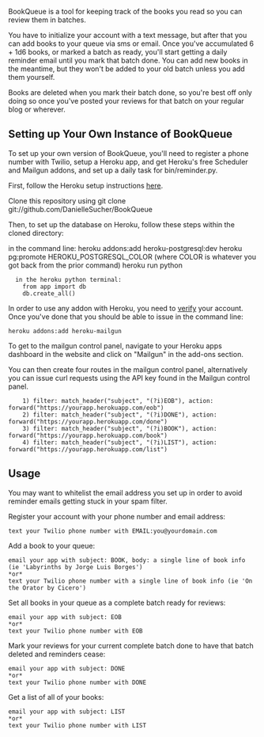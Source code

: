 BookQueue is a tool for keeping track of the books you read so you can review them in batches.

You have to initialize your account with a text message, but after that you can add books to your queue via sms or email. Once you've accumulated 6 + 1d6 books, or marked a batch as ready, you'll start getting a daily reminder email until you mark that batch done. You can add new books in the meantime, but they won't be added to your old batch unless you add them yourself.

Books are deleted when you mark their batch done, so you're best off only doing so once you've posted your reviews for that batch on your regular blog or wherever.


Setting up Your Own Instance of BookQueue
-----------------------------------------

To set up your own version of BookQueue, you'll need to register a phone number with Twilio, setup a Heroku app, and get Heroku's free Scheduler and Mailgun addons, and set up a daily task for bin/reminder.py.

First, follow the Heroku setup instructions <a href="https://toolbelt.heroku.com/">here</a>.

Clone this repository using
    git clone git://github.com/DanielleSucher/BookQueue
    
Then, to set up the database on Heroku, follow these steps within the cloned directory:
    
in the command line:
      heroku addons:add heroku-postgresql:dev
      heroku pg:promote HEROKU_POSTGRESQL_COLOR (where COLOR is whatever you got back from the prior command)
      heroku run python

      in the heroku python terminal:
        from app import db
        db.create_all()

In order to use any addon with Heroku, you need to <a href="http://heroku.com/verify">verify</a> your account. Once you've done that you should be able to issue in the command line:

    heroku addons:add heroku-mailgun 
    
To get to the mailgun control panel, navigate to your Heroku apps dashboard in the website and click on "Mailgun" in the add-ons section. 

You can then create four routes in the mailgun control panel, alternatively you can issue curl requests using the API key found in the Mailgun control panel.

        1) filter: match_header("subject", "(?i)EOB"), action: forward("https://yourapp.herokuapp.com/eob")
        2) filter: match_header("subject", "(?i)DONE"), action: forward("https://yourapp.herokuapp.com/done")
        3) filter: match_header("subject", "(?i)BOOK"), action: forward("https://yourapp.herokuapp.com/book")
        4) filter: match_header("subject", "(?i)LIST"), action: forward("https://yourapp.herokuapp.com/list")


Usage
-----

You may want to whitelist the email address you set up in order to avoid reminder emails getting stuck in your spam filter.


Register your account with your phone number and email address:

    text your Twilio phone number with EMAIL:you@yourdomain.com


Add a book to your queue:

    email your app with subject: BOOK, body: a single line of book info (ie 'Labyrinths by Jorge Luis Borges')
    *or*
    text your Twilio phone number with a single line of book info (ie 'On the Orator by Cicero')


Set all books in your queue as a complete batch ready for reviews:

    email your app with subject: EOB
    *or*
    text your Twilio phone number with EOB


Mark your reviews for your current complete batch done to have that batch deleted and reminders cease:

    email your app with subject: DONE
    *or*
    text your Twilio phone number with DONE

Get a list of all of your books:

    email your app with subject: LIST
    *or*
    text your Twilio phone number with LIST
